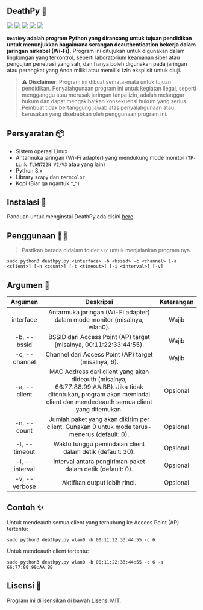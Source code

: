 ## DeathPy 📡

![](https://img.shields.io/badge/Python-3.x-blue?style=flat&logo=python)
![](https://img.shields.io/github/license/fixploit03/deathpy?style=flat)
![](https://img.shields.io/github/issues/fixploit03/deathpy?style=flat)
![](https://img.shields.io/github/stars/fixploit03/deathpy?style=flat)
![](https://img.shields.io/github/forks/fixploit03/deathpy?style=flat)


**`DeathPy` adalah program Python yang dirancang untuk tujuan pendidikan untuk menunjukkan bagaimana serangan deauthentication bekerja dalam jaringan nirkabel (Wi-Fi).** Program ini ditujukan untuk digunakan dalam lingkungan yang terkontrol, seperti laboratorium keamanan siber atau pengujian penetrasi yang sah, dan hanya boleh digunakan pada jaringan atau perangkat yang Anda miliki atau memiliki izin eksplisit untuk diuji.

> :warning: **Disclaimer**: Program ini dibuat semata-mata untuk tujuan pendidikan. Penyalahgunaan program ini untuk kegiatan ilegal, seperti mengganggu atau merusak jaringan tanpa izin, adalah melanggar hukum dan dapat mengakibatkan konsekuensi hukum yang serius. Pembuat tidak bertanggung jawab atas penyalahgunaan atau kerusakan yang disebabkan oleh penggunaan program ini. 

## Persyaratan 📦

- Sistem operasi Linux
- Antarmuka jaringan (Wi-Fi adapter) yang mendukung mode monitor (`TP-Link TLWN722N V2/V3` atau yang lain)
- Python 3.x
- Library `scapy` dan `termcolor`
- Kopi (Biar ga ngantuk ^_^)

## Instalasi 🔧

Panduan untuk menginstal DeathPy ada disini [here]()

## Penggunaan 👨‍💻

> Pastikan berada didalam folder `src` untuk menjalankan program nya.

```
sudo python3 deathpy.py <interface> -b <bssid> -c <channel> [-a <client>] [-n <count>] [-t <timeout>] [-i <interval>] [-v]
```

## Argumen 📝

| **Argumen** | **Deskripsi** | **Keterangan** |
|:--:|:--:|:--:|
| interface | Antarmuka jaringan (Wi-Fi adapter) dalam mode monitor (misalnya, wlan0). | Wajib |
| -b, --bssid | BSSID dari Access Point (AP) target (misalnya, 00:11:22:33:44:55). | Wajib |
| -c, --channel | Channel dari Access Point (AP) target (misalnya, 6). | Wajib |
| -a, --client | MAC Address dari client yang akan dideauth (misalnya, 66:77:88:99:AA:BB). Jika tidak ditentukan, program akan memindai client dan mendedeauth semua client yang ditemukan. | Opsional |
| -n, --count | Jumlah paket yang akan dikirim per client. Gunakan 0 untuk mode terus-menerus (default: 0). | Opsional |
| -t, --timeout | Waktu tunggu pemindaian client dalam detik (default: 30). | Opsional |
| -i, --interval | Interval antara pengiriman paket dalam detik (default: 0). | Opsional |
| -v, --verbose | Aktifkan output lebih rinci. | Opsional |

## Contoh ✨

Untuk mendeauth semua client yang terhubung ke Accees Point (AP) tertentu:

```
sudo python3 deathpy.py wlan0 -b 00:11:22:33:44:55 -c 6
```

Untuk mendeauth client tertentu:

```
sudo python3 deathpy.py wlan0 -b 00:11:22:33:44:55 -c 6 -a 66:77:88:99:AA:BB
```

## Lisensi 📜

Program ini dilisensikan di bawah [Lisensi MIT]().

